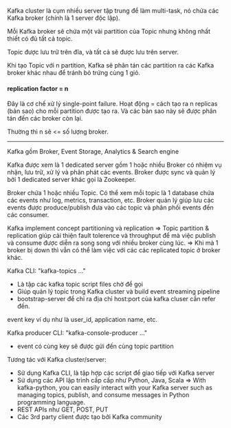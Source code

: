 Kafka cluster là cụm nhiều server tập trung để làm multi-task, nó chứa các Kafka broker (chính là 1 server độc lập).

Mỗi Kafka broker sẽ chứa một vài partition của Topic nhưng không nhất thiết có đủ tất cả topic.

Topic được lưu trữ trên đĩa, và tất cả sẽ được lưu trên server.

Khi tạo Topic với n partition, Kafka sẽ phân tán các partition ra các Kafka broker khác nhau để tránh bỏ trứng cùng 1 giỏ.

#### replication factor = n
Đây là cơ chế xử lý single-point failure.
Hoạt động = cách tạo ra n replicas (bản sao) cho mỗi partition được tạo ra.
Và các bản sao này sẽ được phân tán đến các broker còn lại.

Thường thì n sẽ <= số lượng broker.

-------------------------------
Kafka gồm Broker, Event Storage, Analytics & Search engine

Kafka được xem là 1 dedicated server gồm 1 hoặc nhiều Broker có nhiệm vụ nhận, lưu trữ, xử lý và phân phát các events. Broker được sync và quản lý bởi 1 
dedicated server khác gọi là Zookeeper.

Broker chứa 1 hoặc nhiều Topic. Có thể xem mỗi topic là 1 database chứa các events như log, metrics, transaction, etc.
Broker quản lý giúp lưu các events được produce/publish đưa vào các topic và phân phối events đến các consumer.

Kafka implement concept partitioning và replication
=> Topic partition & replication giúp cải thiện fault tolerence và throughput để mà việc publish và consume được diễn ra song song với nhiều broker cùng lúc.
=> Khi mà 1 broker bị down thì vẫn có thể làm việc với các các replicated topic ở broker khác.

Kafka CLI: "kafka-topics ..."
+ Là tập các kafka topic script files chờ để gọi
+ Giúp quản lý topic trong Kafka cluster và build event streaming pipeline
+ bootstrap-server để chỉ ra địa chỉ host:port của kafka cluser cần refer đến.

event key ví dụ như là user_id, application name, etc.


Kafka producer CLI: "kafka-console-producer ..."
+ event có cùng key sẽ được gửi đến cùng topic partition


Tương tác với Kafka cluster/server:
+ Sử dụng Kafka CLI, là tập hợp các script để giao tiếp với Kafka server
+ Sử dụng các API lập trình cấp cấp như Python, Java, Scala
=> With kafka-python, you can easily interact with your Kafka server such as managing topics, publish, and consume messages in Python programming language.
+ REST APIs như GET, POST, PUT
+ Các 3rd party client được tạo bởi Kafka community




